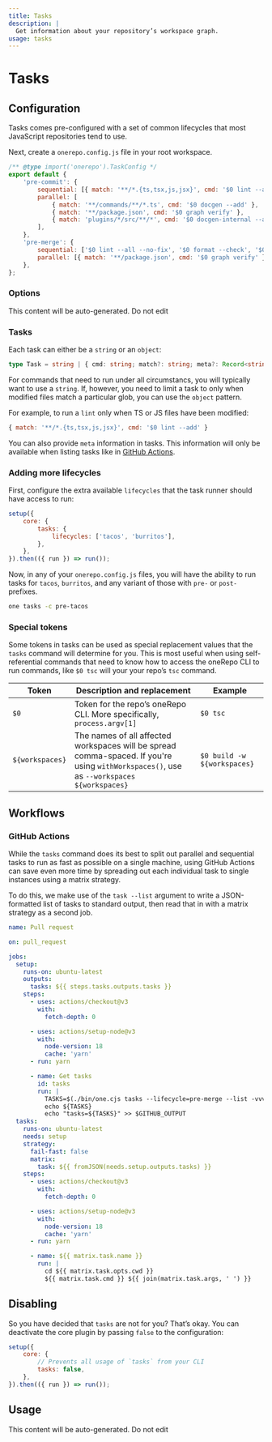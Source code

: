 ```yaml
---
title: Tasks
description: |
  Get information about your repository’s workspace graph.
usage: tasks
---
```


# Tasks

## Configuration

Tasks comes pre-configured with a set of common lifecycles that most JavaScript repositories tend to use.

Next, create a `onerepo.config.js` file in your root workspace.

```js title="onerepo.config.js"
/** @type import('onerepo').TaskConfig */
export default {
	'pre-commit': {
		sequential: [{ match: '**/*.{ts,tsx,js,jsx}', cmd: '$0 lint --add' }, '$0 format --add', '$0 tsc'],
		parallel: [
			{ match: '**/commands/**/*.ts', cmd: '$0 docgen --add' },
			{ match: '**/package.json', cmd: '$0 graph verify' },
			{ match: 'plugins/*/src/**/*', cmd: '$0 docgen-internal --add' },
		],
	},
	'pre-merge': {
		sequential: ['$0 lint --all --no-fix', '$0 format --check', '$0 test', '$0 tsc', '$0 build'],
		parallel: [{ match: '**/package.json', cmd: '$0 graph verify' }],
	},
};
```

### Options

<!-- start-usage-typedoc -->

This content will be auto-generated. Do not edit

<!-- end-usage-typedoc -->

### Tasks

Each task can either be a `string` or an `object`:

```ts
type Task = string | { cmd: string; match?: string; meta?: Record<string, unknown> };
```

For commands that need to run under all circumstancs, you will typically want to use a `string`. If, however, you need to limit a task to only when modified files match a particular glob, you can use the `object` pattern.

For example, to run a `lint` only when TS or JS files have been modified:

```js
{ match: '**/*.{ts,tsx,js,jsx}', cmd: '$0 lint --add' }
```

You can also provide `meta` information in tasks. This information will only be available when listing tasks like in [GitHub Actions](#github-actions).

### Adding more lifecycles

First, configure the extra available `lifecycles` that the task runner should have access to run:

```js {3-5}
setup({
	core: {
		tasks: {
			lifecycles: ['tacos', 'burritos'],
		},
	},
}).then(({ run }) => run());
```

Now, in any of your `onerepo.config.js` files, you will have the ability to run tasks for `tacos`, `burritos`, and any variant of those with `pre-` or `post-` prefixes.

```sh
one tasks -c pre-tacos
```

### Special tokens

Some tokens in tasks can be used as special replacement values that the `tasks` command will determine for you. This is most useful when using self-referential commands that need to know how to access the oneRepo CLI to run commands, like `$0 tsc` will your your repo’s `tsc` command.

| Token           | Description and replacement                                                                                                               | Example                     |
| --------------- | ----------------------------------------------------------------------------------------------------------------------------------------- | --------------------------- |
| `$0`            | Token for the repo’s oneRepo CLI. More specifically, `process.argv[1]`                                                                    | `$0 tsc`                    |
| `${workspaces}` | The names of all affected workspaces will be spread comma-spaced. If you're using `withWorkspaces()`, use as `--workspaces ${workspaces}` | `$0 build -w ${workspaces}` |

## Workflows

### GitHub Actions

While the `tasks` command does its best to split out parallel and sequential tasks to run as fast as possible on a single machine, using GitHub Actions can save even more time by spreading out each individual task to single instances using a matrix strategy.

To do this, we make use of the `task --list` argument to write a JSON-formatted list of tasks to standard output, then read that in with a matrix strategy as a second job.

```yaml title=".github/workflows/pull-request.yaml"
name: Pull request

on: pull_request

jobs:
  setup:
    runs-on: ubuntu-latest
    outputs:
      tasks: ${{ steps.tasks.outputs.tasks }}
    steps:
      - uses: actions/checkout@v3
        with:
          fetch-depth: 0

      - uses: actions/setup-node@v3
        with:
          node-version: 18
          cache: 'yarn'
      - run: yarn

      - name: Get tasks
        id: tasks
        run: |
          TASKS=$(./bin/one.cjs tasks --lifecycle=pre-merge --list -vvvvv)
          echo ${TASKS}
          echo "tasks=${TASKS}" >> $GITHUB_OUTPUT
  tasks:
    runs-on: ubuntu-latest
    needs: setup
    strategy:
      fail-fast: false
      matrix:
        task: ${{ fromJSON(needs.setup.outputs.tasks) }}
    steps:
      - uses: actions/checkout@v3
        with:
          fetch-depth: 0

      - uses: actions/setup-node@v3
        with:
          node-version: 18
          cache: 'yarn'
      - run: yarn

      - name: ${{ matrix.task.name }}
        run: |
          cd ${{ matrix.task.opts.cwd }}
          ${{ matrix.task.cmd }} ${{ join(matrix.task.args, ' ') }}
```

## Disabling

So you have decided that `tasks` are not for you? That’s okay. You can deactivate the core plugin by passing `false` to the configuration:

```js
setup({
	core: {
		// Prevents all usage of `tasks` from your CLI
		tasks: false,
	},
}).then(({ run }) => run());
```

## Usage

<!-- start-auto-generated-from-cli-tasks -->

This content will be auto-generated. Do not edit

<!-- end-auto-generated-from-cli-tasks -->
